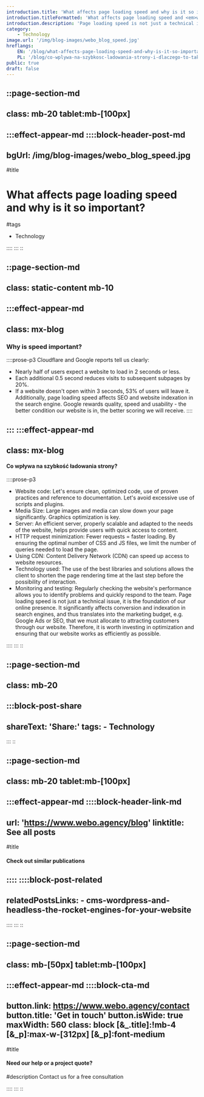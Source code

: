 ```yaml
---
introduction.title: 'What affects page loading speed and why is it so important?'
introduction.titleFormatted: 'What affects page loading speed and <em>why is it so important?</em>'
introduction.description: 'Page loading speed is not just a technical issue, it is the foundation of our online presence. It significantly affects conversion and indexation in search engines, and thus translates into the marketing budget.'
category:
    - Technology
image.url: '/img/blog-images/webo_blog_speed.jpg'
hreflangs:
    EN: '/blog/what-affects-page-loading-speed-and-why-is-it-so-important'
    PL: '/blog/co-wplywa-na-szybkosc-ladowania-strony-i-dlaczego-to-takie-wazne'
public: true
draft: false
---
```



::page-section-md
---
class: mb-20 tablet:mb-[100px]
---
:::effect-appear-md
::::block-header-post-md
---
bgUrl: /img/blog-images/webo_blog_speed.jpg
---

#title
# What affects page loading speed and why is it so important?

#tags
- Technology

::::
:::
::

::page-section-md
---
class: static-content mb-10
---
:::effect-appear-md
---
class: mx-blog
---

### **Why is speed important?**

::::prose-p3
Cloudflare and Google reports tell us clearly:
- Nearly half of users expect a website to load in 2 seconds or less.
- Each additional 0.5 second reduces visits to subsequent subpages by 20%.
- If a website doesn't open within 3 seconds, 53% of users will leave it.
Additionally, page loading speed affects SEO and website indexation in the search engine. Google rewards quality, speed and usability - the better condition our website is in, the better scoring we will receive.
::::

:::
:::effect-appear-md
---
class: mx-blog
---

#### **Co wpływa na szybkość ładowania strony?**

::::prose-p3
- Website code: Let's ensure clean, optimized code, use of proven practices and reference to documentation. Let's avoid excessive use of scripts and plugins.
- Media Size: Large images and media can slow down your page significantly. Graphics optimization is key.
- Server: An efficient server, properly scalable and adapted to the needs of the website, helps provide users with quick access to content.
- HTTP request minimization: Fewer requests = faster loading. By ensuring the optimal number of CSS and JS files, we limit the number of queries needed to load the page.
- Using CDN: Content Delivery Network (CDN) can speed up access to website resources.
- Technology used: The use of the best libraries and solutions allows the client to shorten the page rendering time at the last step before the possibility of interaction.
- Monitoring and testing: Regularly checking the website's performance allows you to identify problems and quickly respond to the team.
Page loading speed is not just a technical issue, it is the foundation of our online presence. It significantly affects conversion and indexation in search engines, and thus translates into the marketing budget, e.g. Google Ads or SEO, that we must allocate to attracting customers through our website. Therefore, it is worth investing in optimization and ensuring that our website works as efficiently as possible.


::::
:::
::

::page-section-md
---
class: mb-20
---
:::block-post-share
---
shareText: 'Share:'
tags:
    - Technology
---

:::
::

::page-section-md
---
class: mb-20 tablet:mb-[100px]
---
:::effect-appear-md
::::block-header-link-md
---
url: 'https://www.webo.agency/blog'
linktitle: See all posts
---

#title
#### Check out similar publications

::::
::::block-post-related
---
relatedPostsLinks:
    - cms-wordpress-and-headless-the-rocket-engines-for-your-website
---
::::
:::
::


::page-section-md
---
class: mb-[50px] tablet:mb-[100px]
---
:::effect-appear-md
::::block-cta-md
---
button.link: https://www.webo.agency/contact
button.title: 'Get in touch'
button.isWide: true
maxWidth: 560
class: block [&_.title]:!mb-4 [&_p]:max-w-[312px] [&_p]:font-medium
---

#title
#### Need our help or a project quote?

#description
Contact us for a free consultation

::::
:::
::